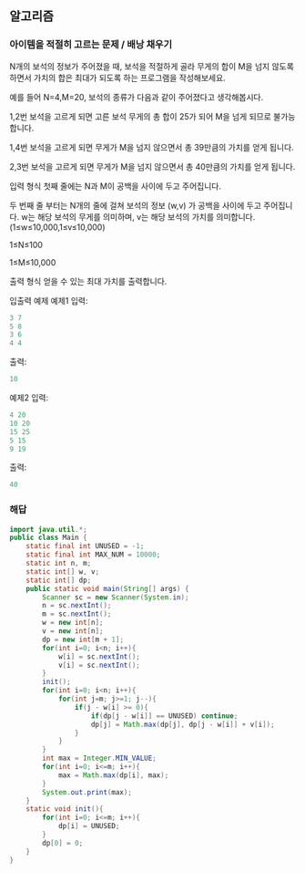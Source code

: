 ## 알고리즘

### 아이템을 적절히 고르는 문제 / 배낭 채우기

N개의 보석의 정보가 주어졌을 때, 보석을 적절하게 골라 무게의 합이 M을 넘지 않도록 하면서 가치의 합은 최대가 되도록 하는 프로그램을 작성해보세요.

예를 들어 N=4,M=20, 보석의 종류가 다음과 같이 주어졌다고 생각해봅시다.



1,2번 보석을 고르게 되면 고른 보석 무게의 총 합이 25가 되어 M을 넘게 되므로 불가능합니다.

1,4번 보석을 고르게 되면 무게가 M을 넘지 않으면서 총 39만큼의 가치를 얻게 됩니다.

2,3번 보석을 고르게 되면 무게가 M을 넘지 않으면서 총 40만큼의 가치를 얻게 됩니다.

입력 형식
첫째 줄에는 N과 M이 공백을 사이에 두고 주어집니다.

두 번째 줄 부터는 N개의 줄에 걸쳐 보석의 정보 (w,v) 가 공백을 사이에 두고 주어집니다. w는 해당 보석의 무게를 의미하며, v는 해당 보석의 가치를 의미합니다. (1≤w≤10,000,1≤v≤10,000)

1≤N≤100

1≤M≤10,000

출력 형식
얻을 수 있는 최대 가치를 출력합니다.

입출력 예제
예제1
입력:
```java
3 7
5 8
3 6
4 4
```

출력:
```java
10
```

예제2
입력:
```java
4 20
10 20
15 25
5 15
9 19
```

출력:
```java
40
```

### 해답

```java
import java.util.*;
public class Main {
    static final int UNUSED = -1;
    static final int MAX_NUM = 10000;
    static int n, m;
    static int[] w, v;
    static int[] dp;
    public static void main(String[] args) {
        Scanner sc = new Scanner(System.in);
        n = sc.nextInt();
        m = sc.nextInt();
        w = new int[n];
        v = new int[n];
        dp = new int[m + 1];
        for(int i=0; i<n; i++){
            w[i] = sc.nextInt();
            v[i] = sc.nextInt();
        }
        init();
        for(int i=0; i<n; i++){
            for(int j=m; j>=1; j--){
                if(j - w[i] >= 0){
                    if(dp[j - w[i]] == UNUSED) continue;
                    dp[j] = Math.max(dp[j], dp[j - w[i]] + v[i]);
                }
            }
        }
        int max = Integer.MIN_VALUE;
        for(int i=0; i<=m; i++){
            max = Math.max(dp[i], max);
        }
        System.out.print(max);
    }
    static void init(){
        for(int i=0; i<=m; i++){
            dp[i] = UNUSED;
        }
        dp[0] = 0;
    }
}
```